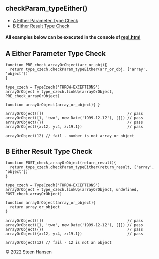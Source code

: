 
## checkParam_typeEither()
  -  [A Either Parameter Type Check](#A)
  -  [B Either Result Type Check](#B)

#### All examples below can be executed in the console of [repl.html](../../test-collection/repl.html)

## A Either Parameter Type Check<a name="A"></a>
  
```
function PRE_check_arrayOrObject(arr_or_obj){
  return type_czech.checkParam_typeEither(arr_or_obj, ['array', 'object'])
}

type_czech = TypeCzech('THROW-EXCEPTIONS')
arrayOrObject = type_czech.linkUp(arrayOrObject, PRE_check_arrayOrObject) 

function arrayOrObject(array_or_object){ }

arrayOrObject([])                                     // pass
arrayOrObject([1, 'two', new Date('1999-12-12'), []]) // pass
arrayOrObject({})                                     // pass
arrayOrObject({x:12, y:4, z:19.1})                    // pass 

arrayOrObject(12) // fail - number is not array or object
```

## B Either Result Type Check<a name="B"></a>
  
```
function POST_check_arrayOrObject(return_result){
  return type_czech.checkParam_typeEither(return_result, ['array', 'object'])
}

type_czech = TypeCzech('THROW-EXCEPTIONS')
arrayOrObject = type_czech.linkUp(arrayOrObject, undefined, POST_check_arrayOrObject) 

function arrayOrObject(array_or_object){
  return array_or_object
}

arrayOrObject([])                                     // pass
arrayOrObject([1, 'two', new Date('1999-12-12'), []]) // pass
arrayOrObject({})                                     // pass
arrayOrObject({x:12, y:4, z:19.1})                    // pass

arrayOrObject(12) // fail - 12 is not an object
```



&copy; 2022 Steen Hansen